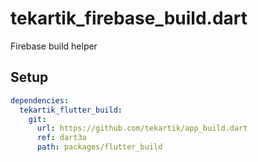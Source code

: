 # tekartik_firebase_build.dart

Firebase build helper

## Setup

```yaml
dependencies:
  tekartik_flutter_build:
    git:
      url: https://github.com/tekartik/app_build.dart
      ref: dart3a
      path: packages/flutter_build
```